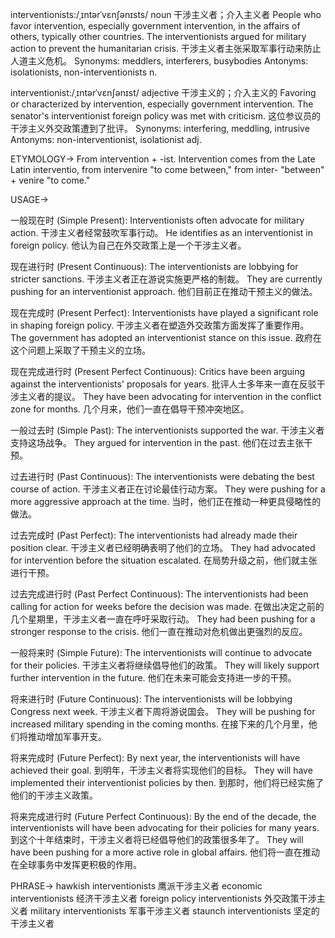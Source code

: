 interventionists:/ˌɪntərˈvɛnʃənɪsts/
noun
干涉主义者；介入主义者
People who favor intervention, especially government intervention, in the affairs of others, typically other countries.
The interventionists argued for military action to prevent the humanitarian crisis. 干涉主义者主张采取军事行动来防止人道主义危机。
Synonyms: meddlers, interferers, busybodies
Antonyms: isolationists, non-interventionists
n.

interventionist:/ˌɪntərˈvɛnʃənɪst/
adjective
干涉主义的；介入主义的
Favoring or characterized by intervention, especially government intervention.
The senator's interventionist foreign policy was met with criticism.  这位参议员的干涉主义外交政策遭到了批评。
Synonyms: interfering, meddling, intrusive
Antonyms: non-interventionist, isolationist
adj.


ETYMOLOGY->
From intervention + -ist.  Intervention comes from the Late Latin interventio, from intervenire "to come between," from inter- "between" + venire "to come."

USAGE->

一般现在时 (Simple Present):
Interventionists often advocate for military action. 干涉主义者经常鼓吹军事行动。
He identifies as an interventionist in foreign policy. 他认为自己在外交政策上是一个干涉主义者。

现在进行时 (Present Continuous):
The interventionists are lobbying for stricter sanctions. 干涉主义者正在游说实施更严格的制裁。
They are currently pushing for an interventionist approach. 他们目前正在推动干预主义的做法。


现在完成时 (Present Perfect):
Interventionists have played a significant role in shaping foreign policy. 干涉主义者在塑造外交政策方面发挥了重要作用。
The government has adopted an interventionist stance on this issue. 政府在这个问题上采取了干预主义的立场。


现在完成进行时 (Present Perfect Continuous):
Critics have been arguing against the interventionists' proposals for years.  批评人士多年来一直在反驳干涉主义者的提议。
They have been advocating for intervention in the conflict zone for months. 几个月来，他们一直在倡导干预冲突地区。


一般过去时 (Simple Past):
The interventionists supported the war. 干涉主义者支持这场战争。
They argued for intervention in the past. 他们在过去主张干预。


过去进行时 (Past Continuous):
The interventionists were debating the best course of action. 干涉主义者正在讨论最佳行动方案。
They were pushing for a more aggressive approach at the time. 当时，他们正在推动一种更具侵略性的做法。


过去完成时 (Past Perfect):
The interventionists had already made their position clear. 干涉主义者已经明确表明了他们的立场。
They had advocated for intervention before the situation escalated. 在局势升级之前，他们就主张进行干预。


过去完成进行时 (Past Perfect Continuous):
The interventionists had been calling for action for weeks before the decision was made. 在做出决定之前的几个星期里，干涉主义者一直在呼吁采取行动。
They had been pushing for a stronger response to the crisis.  他们一直在推动对危机做出更强烈的反应。


一般将来时 (Simple Future):
The interventionists will continue to advocate for their policies. 干涉主义者将继续倡导他们的政策。
They will likely support further intervention in the future. 他们在未来可能会支持进一步的干预。


将来进行时 (Future Continuous):
The interventionists will be lobbying Congress next week. 干涉主义者下周将游说国会。
They will be pushing for increased military spending in the coming months. 在接下来的几个月里，他们将推动增加军事开支。


将来完成时 (Future Perfect):
By next year, the interventionists will have achieved their goal. 到明年，干涉主义者将实现他们的目标。
They will have implemented their interventionist policies by then. 到那时，他们将已经实施了他们的干涉主义政策。


将来完成进行时 (Future Perfect Continuous):
By the end of the decade, the interventionists will have been advocating for their policies for many years. 到这个十年结束时，干涉主义者将已经倡导他们的政策很多年了。
They will have been pushing for a more active role in global affairs. 他们将一直在推动在全球事务中发挥更积极的作用。


PHRASE->
hawkish interventionists  鹰派干涉主义者
economic interventionists 经济干涉主义者
foreign policy interventionists 外交政策干涉主义者
military interventionists 军事干涉主义者
staunch interventionists 坚定的干涉主义者
